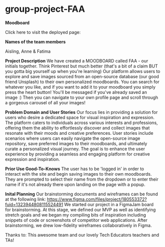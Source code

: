 # group-project-FAA
**Moodboard**

Click here to visit the deployed page: 

**Names of the team members**

Aisling,
Anne & 
Fatima

**Project Description**
We have created a MOODBOARD called FAA - our initials together. Think Pinterest but much better (that's a bit of a claim BUT you gotta big yourself up when you're learning) 
Our platform allows users to explore and save images sourced from an open-source database (our good friend Unsplash) to their own personalized moodboards. You can search for whatever you like, and if you want to add it to your moodboard you simply press the heart button! You'll be messaged if you've already saved an image :) Then you can navigate to your own profile page and scroll through a gorgeous carousel of all your images! 


**Problem Domain and User Stories**
Our focus lies in providing a solution for users who desire a dedicated space for visual inspiration and expression. 
The platform caters to individuals across various interests and professions, offering them the ability to effortlessly discover and collect images that resonate with their moods and creative preferences. 
User stories include scenarios where users can easily navigate the open-source image repository, save preferred images to their moodboards, and ultimately curate a personalized visual journey. 
The goal is to enhance the user experience by providing a seamless and engaging platform for creative expression and inspiration.


**Prior Use Good-To-Knows**
The user has to be 'logged in' in order to interact with the site and begin saving images to their own moodboards. They are prompted to select their name from the dropdown or to enter their name if it's not already there upon landing on the page with a popup.



**Inital Planning**
Our brainstorming documents and wireframes can be found at the following link: https://www.figma.com/files/project/180553372?fuid=1323944808115524491
We started our project in a FigmaJam board for brainstorming. At this stage, we defined our MVP as well as identifying stretch goals and we began my compiling bits of inspiration including snippets of code or screenshots of competitor web applications.
After brainstorming, we drew low-fidelity wireframes collaboratively in Figma. 







Thanks to:
This awesome team and our lovely Tech Educators teachers and TAs!

